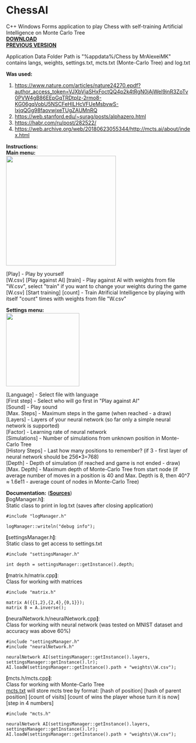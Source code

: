 # ChessAI
 C++ Windows Forms application to play Chess with self-training Artificial Intelligence on Monte Carlo Tree  
<b><a href="https://github.com/MrAlexeiMK/Chess/raw/main/%D0%A8%D0%B0%D1%85%D0%BC%D0%B0%D1%82%D1%8B%20(%D1%83%D1%81%D1%82%D0%B0%D0%BD%D0%BE%D0%B2%D1%89%D0%B8%D0%BA).msi">DOWNLOAD</b></a>  
<b><a href="https://github.com/MrAlexeiMK/Chess">PREVIOUS VERSION</b></a>  
  
Application Data Folder Path is "%appdata%/Chess by MrAlexeiMK" contains langs, weights, settings.txt, mcts.txt (Monte-Carlo Tree) and log.txt 
  
<b>Was used:</b>  
1) https://www.nature.com/articles/nature24270.epdf?author_access_token=VJXbVjaSHxFoctQQ4p2k4tRgN0jAjWel9jnR3ZoTv0PVW4gB86EEpGqTRDtpIz-2rmo8-KG06gqVobU5NSCFeHILHcVFUeMsbvwS-lxjqQGg98faovwjxeTUgZAUMnRQ  
2) https://web.stanford.edu/~surag/posts/alphazero.html  
3) https://habr.com/ru/post/282522/  
4) https://web.archive.org/web/20180623055344/http://mcts.ai/about/index.html  
  
<b>Instructions:</b>  
<b>Main menu:</b>  
<img src="https://user-images.githubusercontent.com/25348980/161140081-a0416ed0-ba0c-49d6-9fb0-664aa720bcb1.png" width="300"></img>  
  
[Play] - Play by yourself  
[W.csv] [Play against AI] [train] - Play against AI with weights from file "W.csv", select "train" if you want to change your weights during the game  
[W.csv] [Start training] [count] - Train Atrificial Intelligence by playing with itself "count" times with weights from file "W.csv"  
  
<b>Settings menu:</b>  
<img src="https://user-images.githubusercontent.com/25348980/161140928-59075c0e-d62a-4930-b799-21aeb34e553b.png" width="200"></img>  
  
[Language] - Select file with language  
[First step] - Select who will go first in "Play against AI"  
[Sound] - Play sound  
[Max. Steps] - Maximum steps in the game (when reached - a draw)  
[Layers] - Layers of your neural network (so far only a simple neural network is supported)  
[Factor] - Learning rate of neural network  
[Simulations] - Number of simulations from unknown position in Monte-Carlo Tree  
[History Steps] - Last how many positions to remember? (if 3 - first layer of neural network should be 256•3=768)  
[Depth] - Depth of simulation (if reached and game is not ended - draw)  
[Max. Depth] - Maximum depth of Monte-Carlo Tree from start node (if average number of moves in a position is 40 and Max. Depth is 8, then 40^7 ≈ 1.6e11 - average count of nodes in Monte-Carlo Tree)  
  
<b>Documentation:</b> (<b><a href="https://github.com/MrAlexeiMK/ChessAI/tree/main/Chess">Sources</b></a>)  
 <b>[</b>logManager.h<b>]</b>:  
Static class to print in log.txt  (saves after closing application)  
```
#include "logManager.h"

logManager::writeln("debug info");
```  
   
 <b>[</b>settingsManager.h<b>]</b>:  
Static class to get access to settings.txt  
```
#include "settingsManager.h"

int depth = settingsManager::getInstance().depth;
```  
  
 <b>[</b>matrix.h/matrix.cpp<b>]</b>:  
Class for working with matrices    
```
#include "matrix.h"

matrix A({{1,2},{2,4},{0,1}});
matrix B = A.inverse();
```  
  
 <b>[</b>neuralNetwork.h/neuralNetwork.cpp<b>]</b>:  
Class for working with neural network  (was tested on MNIST dataset and accuracy was above 60%)    
```
#include "settingsManager.h"
#include "neuralNetwork.h"

neuralNetwork AI(settingsManager::getInstance().layers, settingsManager::getInstance().lr);
AI.loadW(settingsManager::getInstance().path + "weights\\W.csv");
```  
  
 <b>[</b>mcts.h/mcts.cpp<b>]</b>:  
Class for working with Monte-Carlo Tree    
<ins>mcts.txt</ins> will store mcts tree by format:
  [hash of position] [hash of parent position] [count of visits] [count of wins the player whose turn it is now] [step in 4 numbers]  
```
#include "mcts.h"

neuralNetwork AI(settingsManager::getInstance().layers, settingsManager::getInstance().lr);
AI.loadW(settingsManager::getInstance().path + "weights\\W.csv");
```  
